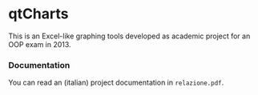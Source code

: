 # qtCharts

This is an Excel-like graphing tools developed as academic project for an OOP exam in 2013.

### Documentation
You can read an (italian) project documentation in `relazione.pdf`.
